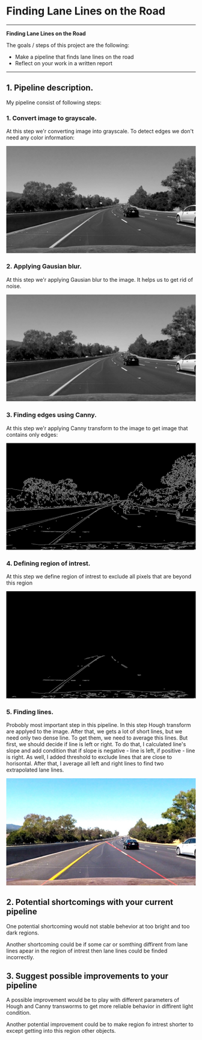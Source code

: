 # **Finding Lane Lines on the Road** 

---

**Finding Lane Lines on the Road**

The goals / steps of this project are the following:
* Make a pipeline that finds lane lines on the road
* Reflect on your work in a written report

---

## 1. Pipeline description.

My pipeline consist of following steps:

### 1. Convert image to grayscale. 
At this step we'r converting image into grayscale. To detect edges we don't need any color information:

[image1]: ./test_images_pipeline/grayscale.jpg "Grayscale"

![alt text][image1]

### 2. Applying Gausian blur. 
At this step we'r applying Gausian blur to the image. It helps us to get rid of noise.

[image2]: ./test_images_pipeline/blur.jpg "Blur"

![alt text][image2]

### 3. Finding edges using Canny. 
 At this step we'r applying Canny transform to the image to get image that contains only edges:

[image3]: ./test_images_pipeline/canny.jpg "Canny"

![alt text][image3]

### 4. Defining region of intrest.
At this step we define region of intrest to exclude all pixels that are beyond this region

[image4]: ./test_images_pipeline/region.jpg "Region"

![alt text][image4]

### 5. Finding lines. 
Probobly most important step in this pipeline. In this step Hough transform are applyed to the image. After that, we gets a lot of short lines, but we need only two dense line. To get them, we need to average this lines. But first, we should decide if line is left or right. To do that, I calculated line's slope and add condition that if slope is negative - line is left, if positive - line is right. As well, I added threshold to exclude lines that are close to horisontal. After that, I average all left and right lines to find two extrapolated lane lines.

[image5]: ./test_images_pipeline/final.jpg "Lines"

![alt text][image5]

## 2. Potential shortcomings with your current pipeline

One potential shortcoming would not stable behevior at too bright and too dark regions.

Another shortcoming could be if some car or somthing diffirent from lane lines apear in the region of intrest then lane lines could be finded incorrectly.


## 3. Suggest possible improvements to your pipeline

A possible improvement would be to play with different parameters of Hough and Canny transworms to get more reliable behavior in diffirent light condition.

Another potential improvement could be to make region fo intrest shorter to except getting into this region other objects.
